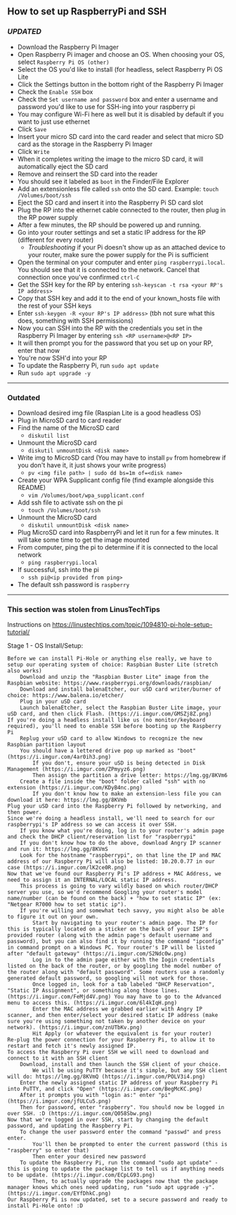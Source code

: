 ## How to set up RaspberryPi and SSH

### ***UPDATED***
- Download the Raspberry Pi Imager
- Open Raspberry Pi imager and choose an OS. When choosing your OS, select `Raspberry Pi OS (other)`
- Select the OS you'd like to install (for headless, select Raspberry Pi OS Lite
- Click the Settings button in the bottom right of the Raspberry Pi Imager
- Check the `Enable SSH` box
- Check the `Set username and password` box and enter a username and password you'd like to use for SSH-ing into your raspberry pi
- You may configure Wi-Fi here as well but it is disabled by default if you want to just use ethernet
- Click `Save`
- Insert your micro SD card into the card reader and select that micro SD card as the storage in the Raspberry Pi Imager
- Click `Write`
- When it completes writing the image to the micro SD card, it will automatically eject the SD card
- Remove and reinsert the SD card into the reader
- You should see it labeled as `boot` in the Finder/File Explorer
- Add an extensionless file called `ssh` onto the SD card. Example: `touch /Volumes/boot/ssh`
- Eject the SD card and insert it into the Raspberry Pi SD card slot
- Plug the RP into the ethernet cable connected to the router, then plug in the RP power supply
- After a few minutes, the RP should be powered up and running.
- Go into your router settings and set a static IP address for the RP (different for every router)
  - *Troubleshooting* if your Pi doesn't show up as an attached device to your router, make sure the power supply for the Pi is sufficient
- Open the terminal on your computer and enter `ping raspberrypi.local`. You should see that it is connected to the network. Cancel that connection once you've confirmed `ctrl-C`
- Get the SSH key for the RP by entering `ssh-keyscan -t rsa <your RP's IP address>`
- Copy that SSH key and add it to the end of your known_hosts file with the rest of your SSH keys
- Enter `ssh-keygen -R <your RP's IP address>` (tbh not sure what this does, something with SSH permissions)
- Now you can SSH into the RP with the credentials you set in the Raspberry Pi Imager by entering `ssh <RP username>@<RP IP>`
- It will then prompt you for the password that you set up on your RP, enter that now
- You're now SSH'd into your RP
- To update the Raspberry Pi, run `sudo apt update`
- Run `sudo apt upgrade -y` 




----------------------------------
### Outdated

- Download desired img file (Raspian Lite is a good headless OS)
- Plug in MicroSD card to card reader
- Find the name of the MicroSD card
  - `diskutil list`
- Unmount the MicroSD card
  - `diskutil unmountDisk <disk name>`
- Write img to MicroSD card (You may have to install `pv` from homebrew if you don't have it, it just shows your write progress)
  - `pv <img file path> | sudo dd bs=1m of=<disk name>`
- Create your WPA Supplicant config file (find example alongside this README)
  - `vim /Volumes/boot/wpa_supplicant.conf`
- Add ssh file to activate ssh on the pi
  - `touch /Volumes/boot/ssh`
- Unmount the MicroSD card
  - `diskutil unmountDisk <disk name>`
- Plug MicroSD card into RaspberryPi and let it run for a few minutes. It will take some time to get the image mounted
- From computer, ping the pi to determine if it is connected to the local network
  - `ping raspberrypi.local`
- If successful, ssh into the pi
  - `ssh pi@<ip provided from ping>`
- The default ssh password is `raspberry`

-------------------------------------------------

### This section was stolen from LinusTechTips

Instructions on 
https://linustechtips.com/topic/1094810-pi-hole-setup-tutorial/

 Stage 1 - OS Install/Setup:

    Before we can install Pi-Hole or anything else really, we have to setup our operating system of choice: Raspbian Buster Lite (stretch also works)
        Download and unzip the "Raspbian Buster Lite" image from the Raspbian website: https://www.raspberrypi.org/downloads/raspbian/
        Download and install balenaEtcher, our uSD card writer/burner of choice: https://www.balena.io/etcher/
        Plug in your uSD card
        Launch balenaEtcher, select the Raspbian Buster Lite image, your uSD card, and then click Flash. (https://i.imgur.com/GMSZj8Z.png)
    If you're doing a headless install like us (no monitor/keyboard required), you'll need to enable SSH before booting up the Raspberry Pi
        Replug your uSD card to allow Windows to recognize the new Raspbian partition layout
        You should have a lettered drive pop up marked as "boot" (https://i.imgur.com/4ar0ih3.png)
            If you don't, ensure your uSD is being detected in Disk Management (https://i.imgur.com/ZPmyyz6.png)
            Then assign the partition a drive letter: https://lmg.gg/8KVm6
        Create a file inside the "boot" folder called "ssh" with no extension (https://i.imgur.com/KDyB4nc.png)
            If you don't know how to make an extension-less file you can download it here: https://lmg.gg/8KVmb
    Plug your uSD card into the Raspberry Pi followed by networking, and then power.
    Since we're doing a headless install, we'll need to search for our raspberrypi's IP address so we can access it over SSH.
        If you know what you're doing, log in to your router's admin page and check the DHCP client/reservation list for "raspberrypi"
        If you don't know how to do the above, download Angry IP scanner and run it: https://lmg.gg/8KVmS
        Look for the hostname "raspberrypi", on that line the IP and MAC address of our Raspberry Pi will also be listed: 10.20.0.77 in our case (https://i.imgur.com/lK2ce0R.png)
    Now that we've found our Raspberry Pi's IP address + MAC Address, we need to assign it an INTERNAL/LOCAL static IP address.
        This process is going to vary wildly based on which router/DHCP server you use, so we'd recommend Googling your router's model name/number (can be found on the back) + "how to set static IP" (ex: "Netgear R7000 how to set static ip").
        If you're willing and somewhat tech savvy, you might also be able to figure it out on your own.
            Start by navigating to your router's admin page. The IP for this is typically located on a sticker on the back of your ISP's provided router (along with the admin page's default username and password), but you can also find it by running the command "ipconfig" in command prompt on a Windows PC. Your router's IP will be listed after "default gateway" (https://i.imgur.com/S2Ndc0w.png)
            Log in to the admin page either with the Iogin credentials listed on the back of the router, or by googling the model number of the router along with "default password". Some routers use a randomly generated default password, so googling will not work for those.
            Once logged in, look for a tab labeled "DHCP Reservation", "Static IP Assignment", or something along those lines. (https://i.imgur.com/FeMjd4V.png) You may have to go to the Advanced menu to access this. (https://i.imgur.com/6l4kIqH.png)
            Enter the MAC address we grabbed earlier with Angry IP scanner, and then enter/select your desired static IP address (make sure you're using something not taken by another device on your network). (https://i.imgur.com/znUTbKv.png)
            Hit Apply (or whatever the equivalent is for your router) 
    Re-plug the power connection for your Raspberry Pi, to allow it to restart and fetch it's newly assigned IP.
    To access the Raspberry Pi over SSH we will need to download and connect to it with an SSH client
        Download, install and then launch the SSH client of your choice.
            We will be using PuTTY because it's simple, but any SSH client will do: https://lmg.gg/8KVmQ (https://i.imgur.com/POLV3i4.png)
        Enter the newly assigned static IP address of your Raspberry Pi into PuTTY, and click "Open" (https://i.imgur.com/BegMcKC.png)
        After it prompts you with "login as:" enter "pi" (https://i.imgur.com/jfULCu5.png)
        Then for password, enter "raspberry". You should now be logged in over SSH. :D (https://i.imgur.com/Q058Sbw.png)
    Now that we're logged in over SSH, start by changing the default password, and updating the Raspberry Pi.
        To change the user password enter the command "passwd" and press enter.
            You'll then be prompted to enter the current password (this is "raspberry" so enter that)
            Then enter your desired new password
        To update the Raspberry Pi, run the command "sudo apt update" - this is going to update the package list to tell us if anything needs to be update. (https://i.imgur.com/ECpLG93.png)
            Then, to actually upgrade the packages now that the package manager knows which ones need updating, run "sudo apt upgrade -y". (https://i.imgur.com/EYfDhkC.png)
    Our Raspberry Pi is now updated, set to a secure password and ready to install Pi-Hole onto! :D
